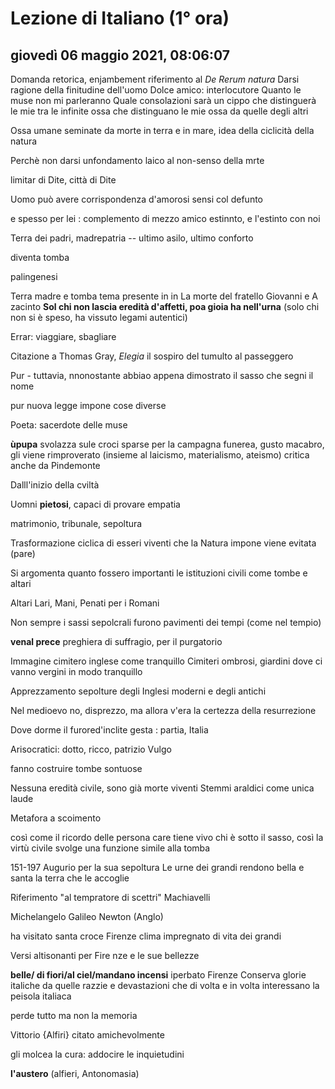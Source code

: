 # Lezione di Italiano (1° ora)

## giovedì 06 maggio 2021, 08:06:07

Domanda retorica, enjambement
riferimento al *De Rerum natura*
Darsi ragione della finitudine dell'uomo 
Dolce amico: interlocutore
Quanto le muse non mi parleranno 
Quale consolazioni sarà un cippo che distinguerà le mie tra le infinite ossa che distinguano le mie ossa da quelle degli altri

Ossa umane seminate da morte in terra e in mare, idea della ciclicità della natura

Perchè non darsi unfondamento laico al non-senso della mrte

limitar di Dite, città di Dite

Uomo può avere corrispondenza d'amorosi sensi col defunto

e spesso  per lei : complemento di mezzo
amico estinnto, e l'estinto con noi

Terra dei padri, madrepatria -- ultimo asilo, ultimo conforto

diventa tomba

palingenesi

Terra  madre e tomba
tema presente in 
in La morte del fratello Giovanni e A zacinto
**Sol chi non lascia eredità d'affetti, poa gioia ha nell'urna** (solo chi non si è speso, ha vissuto legami autentici)

Errar: viaggiare, sbagliare

Citazione a Thomas Gray, *Elegia*
il sospiro del tumulto al passeggero


Pur - tuttavia, nnonostante abbiao appena dimostrato il sasso che segni il nome

pur nuova legge impone cose diverse

Poeta: sacerdote delle muse

**ùpupa** svolazza sule croci sparse per la campagna funerea, gusto macabro, gli viene rimproverato (insieme al laicismo, materialismo, ateismo)
critica anche da Pindemonte

Dalll'inizio della cviltà

Uomni **pietosi**, capaci di provare empatia

matrimonio, tribunale, sepoltura

Trasformazione ciclica di esseri viventi che la Natura impone viene evitata (pare)

Si argomenta quanto fossero importanti le istituzioni civili come tombe e altari

Altari
Lari, Mani, Penati   per i Romani

Non sempre i sassi sepolcrali furono pavimenti dei tempi (come nel tempio)


**venal prece**  preghiera di suffragio, per il purgatorio



Immagine cimitero inglese come tranquillo
Cimiteri ombrosi, giardini dove ci vanno vergini in modo tranquillo


Apprezzamento sepolture degli Inglesi moderni e degli antichi

Nel medioevo no, disprezzo, ma allora v'era la certezza della resurrezione

Dove dorme il furored'inclite gesta : partia, Italia

Arisocratici: dotto, ricco, patrizio Vulgo

fanno costruire tombe sontuose

Nessuna eredità civile, sono già morte viventi
Stemmi araldici come unica laude

Metafora a scoimento

così come il ricordo delle persona care tiene vivo chi è sotto il sasso, così la virtù civile  svolge una funzione simile alla tomba
 
 151-197
 Augurio per la sua sepoltura
Le urne dei grandi rendono bella e santa la terra che le accoglie

Riferimento "al tempratore di scettri" 
Machiavelli

Michelangelo
Galileo
Newton (Anglo)

ha visitato santa croce
Firenze
clima impregnato di vita dei grandi

Versi altisonanti per Fire nze e le sue bellezze

**belle/ di fiori/al ciel/mandano incensi**
iperbato
Firenze
Conserva glorie italiche da quelle razzie e devastazioni che di volta e in volta interessano la peisola italiaca

perde tutto ma non la memoria

Vittorio {Alfiri} citato amichevolmente

gli molcea la cura: addocire le inquietudini

**l'austero** (alfieri, Antonomasia)


<!--stackedit_data:
eyJoaXN0b3J5IjpbMjY0Mjc4NTI3LDE1MDA0MjczNThdfQ==
-->